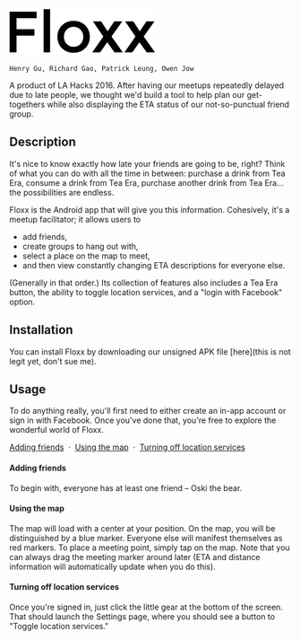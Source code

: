 ![Floxx logo](https://raw.githubusercontent.com/ohjay/Floxx/master/logo.png)

`Henry Gu, Richard Gao, Patrick Leung, Owen Jow`

A product of LA Hacks 2016. After having our meetups repeatedly delayed due to late people, we thought we'd build a tool to help plan our get-togethers while also displaying the ETA status of our not-so-punctual friend group.

## Description
It's nice to know exactly how late your friends are going to be, right? Think of what you can do with all the time in between: purchase a drink from Tea Era, consume a drink from Tea Era, purchase another drink from Tea Era... the possibilities are endless. 

Floxx is the Android app that will give you this information. Cohesively, it's a meetup facilitator; it allows users to 

- add friends,
- create groups to hang out with,
- select a place on the map to meet,
- and then view constantly changing ETA descriptions for everyone else.

(Generally in that order.) Its collection of features also includes a Tea Era button, the ability to toggle location services, and a "login with Facebook" option.

## Installation
You can install Floxx by downloading our unsigned APK file [here](this is not legit yet, don't sue me).

## Usage
To do anything really, you'll first need to either create an in-app account or sign in with Facebook. Once you've done that, you're free to explore the wonderful world of Floxx.

[Adding friends](#adding-friends) &nbsp;&middot;&nbsp; [Using the map](#using-the-map) &nbsp;&middot;&nbsp; [Turning off location services](#turning-off-location-services)

#### Adding friends
To begin with, everyone has at least one friend – Oski the bear.

#### Using the map
The map will load with a center at your position. On the map, you will be distinguished by a blue marker. Everyone else will manifest themselves as red markers. To place a meeting point, simply tap on the map. Note that you can always drag the meeting marker around later (ETA and distance information will automatically update when you do this).

#### Turning off location services
Once you're signed in, just click the little gear at the bottom of the screen. That should launch the Settings page, where you should see a button to "Toggle location services."
